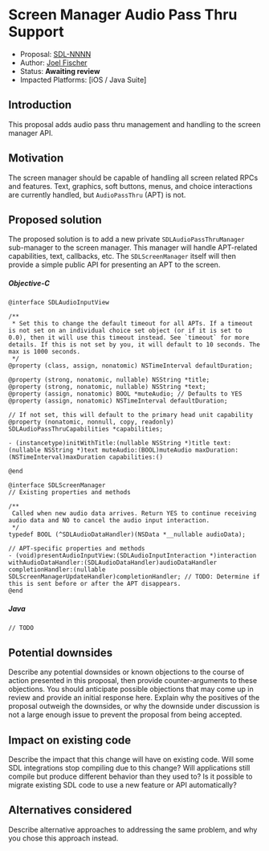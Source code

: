 # Screen Manager Audio Pass Thru Support

* Proposal: [SDL-NNNN](NNNN-screen-manager-audio-pass-thru.md)
* Author: [Joel Fischer](https://github.com/joeljfischer)
* Status: **Awaiting review**
* Impacted Platforms: [iOS / Java Suite]

## Introduction
This proposal adds audio pass thru management and handling to the screen manager API.

## Motivation
The screen manager should be capable of handling all screen related RPCs and features. Text, graphics, soft buttons, menus, and choice interactions are currently handled, but `AudioPassThru` (APT) is not.

## Proposed solution
The proposed solution is to add a new private `SDLAudioPassThruManager` sub-manager to the screen manager. This manager will handle APT-related capabilities, text, callbacks, etc. The `SDLScreenManager` itself will then provide a simple public API for presenting an APT to the screen.

##### Objective-C
```objc
@interface SDLAudioInputView

/**
 * Set this to change the default timeout for all APTs. If a timeout is not set on an individual choice set object (or if it is set to 0.0), then it will use this timeout instead. See `timeout` for more details. If this is not set by you, it will default to 10 seconds. The max is 1000 seconds.
 */
@property (class, assign, nonatomic) NSTimeInterval defaultDuration;

@property (strong, nonatomic, nullable) NSString *title;
@property (strong, nonatomic, nullable) NSString *text;
@property (assign, nonatomic) BOOL *muteAudio; // Defaults to YES
@property (assign, nonatomic) NSTimeInterval defaultDuration;

// If not set, this will default to the primary head unit capability
@property (nonatomic, nonnull, copy, readonly) SDLAudioPassThruCapabilities *capabilities;

- (instancetype)initWithTitle:(nullable NSString *)title text:(nullable NSString *)text muteAudio:(BOOL)muteAudio maxDuration:(NSTimeInterval)maxDuration capabilities:()

@end

@interface SDLScreenManager
// Existing properties and methods

/**
 Called when new audio data arrives. Return YES to continue receiving audio data and NO to cancel the audio input interaction.
 */
typedef BOOL (^SDLAudioDataHandler)(NSData *__nullable audioData);

// APT-specific properties and methods
- (void)presentAudioInputView:(SDLAudioInputInteraction *)interaction withAudioDataHandler:(SDLAudioDataHandler)audioDataHandler completionHandler:(nullable SDLScreenManagerUpdateHandler)completionHandler; // TODO: Determine if this is sent before or after the APT disappears.
@end
```

##### Java
`// TODO`

## Potential downsides

Describe any potential downsides or known objections to the course of action presented in this proposal, then provide counter-arguments to these objections. You should anticipate possible objections that may come up in review and provide an initial response here. Explain why the positives of the proposal outweigh the downsides, or why the downside under discussion is not a large enough issue to prevent the proposal from being accepted.

## Impact on existing code

Describe the impact that this change will have on existing code. Will some SDL integrations stop compiling due to this change? Will applications still compile but produce different behavior than they used to? Is it possible to migrate existing SDL code to use a new feature or API automatically?

## Alternatives considered

Describe alternative approaches to addressing the same problem, and why you chose this approach instead.